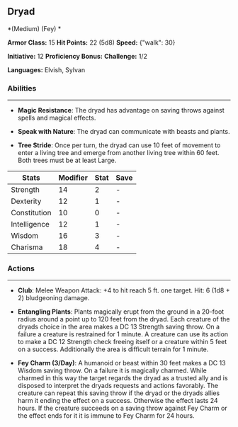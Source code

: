 ## Dryad
*(Medium) (Fey) *

**Armor Class:** 15
**Hit Points:** 22 (5d8)
**Speed:** {"walk": 30}

**Initiative:** 12
**Proficiency Bonus:**
**Challenge:** 1/2

**Languages:** Elvish, Sylvan

### Abilities
 --- 
- **Magic Resistance**: The dryad has advantage on saving throws against spells and magical effects.

- **Speak with Nature**: The dryad can communicate with beasts and plants.

- **Tree Stride**: Once per turn, the dryad can use 10 feet of movement to enter a living tree and emerge from another living tree within 60 feet. Both trees must be at least Large.



| Stats | Modifier | Stat | Save
| ---- | ---- | ---- | ---- |
| Strength | 14 | 2 | - |
| Dexterity | 12 | 1 | - |
| Constitution | 10 | 0 | - |
| Intelligence | 12 | 1 | - |
| Wisdom | 16 | 3 | - |
| Charisma | 18 | 4 | - |

### Actions
 --- 
- **Club**: Melee Weapon Attack: +4 to hit  reach 5 ft.  one target. Hit: 6 (1d8 + 2) bludgeoning damage.

- **Entangling Plants**: Plants magically erupt from the ground in a 20-foot radius around a point up to 120 feet from the dryad. Each creature of the dryads choice in the area makes a DC 13 Strength saving throw. On a failure  a creature is restrained for 1 minute. A creature can use its action to make a DC 12 Strength check  freeing itself or a creature within 5 feet on a success. Additionally  the area is difficult terrain for 1 minute.

- **Fey Charm (3/Day)**: A humanoid or beast within 30 feet makes a DC 13 Wisdom saving throw. On a failure  it is magically charmed. While charmed in this way  the target regards the dryad as a trusted ally and is disposed to interpret the dryads requests and actions favorably. The creature can repeat this saving throw if the dryad or the dryads allies harm it  ending the effect on a success. Otherwise  the effect lasts 24 hours. If the creature succeeds on a saving throw against Fey Charm or the effect ends for it  it is immune to Fey Charm for 24 hours.

